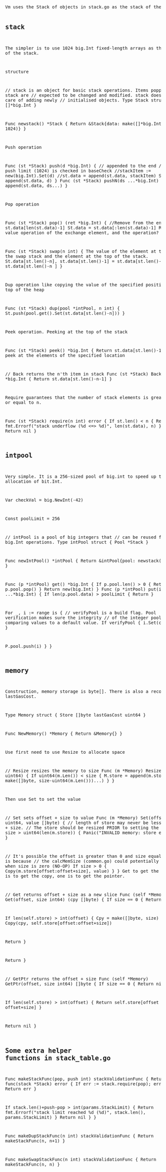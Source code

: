 
<!-- saved from url=(0051)https://translate.googleusercontent.com/translate_f -->
<html><head><meta http-equiv="Content-Type" content="text/html; charset=UTF-8"></head><body><pre>Vm uses the Stack of objects in stack.go as the stack of the virtual machine. Memory represents the memory object used in the virtual machine.

## stack
The simpler is to use 1024 big.Int fixed-length arrays as the storage of the stack.

structure

// stack is an object for basic stack operations. Items popped to the stack are
// expected to be changed and modified. stack does not take care of adding newly
// initialised objects.
Type Stack struct {
Data []*big.Int
}

Func newstack() *Stack {
Return &amp;Stack{data: make([]*big.Int, 0, 1024)}
}

Push operation

Func (st *Stack) push(d *big.Int) { // appended to the end
// NOTE push limit (1024) is checked in baseCheck
//stackItem := new(big.Int).Set(d)
//st.data = append(st.data, stackItem)
St.data = append(st.data, d)
}
Func (st *Stack) pushN(ds ...*big.Int) {
St.data = append(st.data, ds...)
}

Pop operation


Func (st *Stack) pop() (ret *big.Int) { //Remove from the end.
Ret = st.data[len(st.data)-1]
St.data = st.data[:len(st.data)-1]
Return
}
The value operation of the exchange element, and the operation?

Func (st *Stack) swap(n int) { The value of the element at the top of the swap stack and the element at the top of the stack.
St.data[st.len()-n], st.data[st.len()-1] = st.data[st.len()-1], st.data[st.len()-n ]
}

Dup operation like copying the value of the specified position to the top of the heap

Func (st *Stack) dup(pool *intPool, n int) {
St.push(pool.get().Set(st.data[st.len()-n]))
}

Peek operation. Peeking at the top of the stack

Func (st *Stack) peek() *big.Int {
Return st.data[st.len()-1]
}
Back peek at the elements of the specified location

// Back returns the n'th item in stack
Func (st *Stack) Back(n int) *big.Int {
Return st.data[st.len()-n-1]
}

Require guarantees that the number of stack elements is greater than or equal to n.

Func (st *Stack) require(n int) error {
If st.len() &lt; n {
Return fmt.Errorf("stack underflow (%d &lt;=&gt; %d)", len(st.data), n)
}
Return nil
}

## intpool
Very simple. It is a 256-sized pool of big.int to speed up the allocation of bit.Int.

Var checkVal = big.NewInt(-42)

Const poolLimit = 256

// intPool is a pool of big integers that
// can be reused for all big.Int operations.
Type intPool struct {
Pool *Stack
}

Func newIntPool() *intPool {
Return &amp;intPool{pool: newstack()}
}

Func (p *intPool) get() *big.Int {
If p.pool.len() &gt; 0 {
Return p.pool.pop()
}
Return new(big.Int)
}
Func (p *intPool) put(is ...*big.Int) {
If len(p.pool.data) &gt; poolLimit {
Return
}

For _, i := range is {
// verifyPool is a build flag. Pool verification makes sure the integrity
// of the integer pool by comparing values ​​to a default value.
If verifyPool {
i.Set(checkVal)
}

P.pool.push(i)
}
}

## memory

Construction, memory storage is byte[]. There is also a record of lastGasCost.

Type Memory struct {
Store []byte
lastGasCost uint64
}

Func NewMemory() *Memory {
Return &amp;Memory{}
}

Use first need to use Resize to allocate space

// Resize resizes the memory to size
Func (m *Memory) Resize(size uint64) {
If uint64(m.Len()) &lt; size {
M.store = append(m.store, make([]byte, size-uint64(m.Len()))...)
}
}

Then use Set to set the value

// Set sets offset + size to value
Func (m *Memory) Set(offset, size uint64, value []byte) {
// length of store may never be less than offset + size.
// The store should be resized PRIOR to setting the memory
If size &gt; uint64(len(m.store)) {
Panic("INVALID memory: store empty")
}

// It's possible the offset is greater than 0 and size equals 0. This is because
// the calcMemSize (common.go) could potentially return 0 when size is zero (NO-OP)
If size &gt; 0 {
Copy(m.store[offset:offset+size], value)
}
}
Get to get the value, one is to get the copy, one is to get the pointer.

// Get returns offset + size as a new slice
Func (self *Memory) Get(offset, size int64) (cpy []byte) {
If size == 0 {
Return nil
}

If len(self.store) &gt; int(offset) {
Cpy = make([]byte, size)
Copy(cpy, self.store[offset:offset+size])

Return
}

Return
}

// GetPtr returns the offset + size
Func (self *Memory) GetPtr(offset, size int64) []byte {
If size == 0 {
Return nil
}

If len(self.store) &gt; int(offset) {
Return self.store[offset : offset+size]
}

Return nil
}


## Some extra helper functions in stack_table.go


Func makeStackFunc(pop, push int) stackValidationFunc {
Return func(stack *Stack) error {
If err := stack.require(pop); err != nil {
Return err
}

If stack.len()+push-pop &gt; int(params.StackLimit) {
Return fmt.Errorf("stack limit reached %d (%d)", stack.len(), params.StackLimit)
}
Return nil
}
}

Func makeDupStackFunc(n int) stackValidationFunc {
Return makeStackFunc(n, n+1)
}

Func makeSwapStackFunc(n int) stackValidationFunc {
Return makeStackFunc(n, n)
}


</pre></body></html>